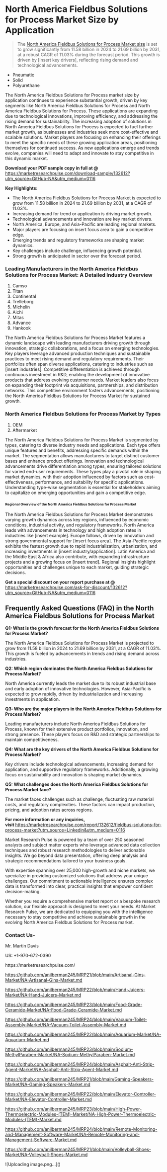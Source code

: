 <h1>North America Fieldbus Solutions for Process Market&nbsp;Size by Application</h1><blockquote><p>The <a href="https://marketresearchpulse.com/download-sample/132612?utm_source=GitHub-NA&amp;utm_medium=0116">North America Fieldbus Solutions for Process Market size</a> is set to grow significantly from 11.58 billion in 2024 to 21.69 billion by 2031, at a robust CAGR of 11.03% during the forecast period. This growth is driven by [insert key drivers], reflecting rising demand and technological advancements.</p></blockquote><ul><li>Pneumatic<li> Solid<li> Polyurethane</li></ul><p>The North America Fieldbus Solutions for Process market size by application continues to experience substantial growth, driven by key segments like North America Fieldbus Solutions for Process and North America Fieldbus Solutions for Process. These applications are expanding due to technological innovations, improving efficiency, and addressing the rising demand for sustainability. The increasing adoption of solutions in North America Fieldbus Solutions for Process is expected to fuel further market growth, as businesses and industries seek more cost-effective and scalable solutions. Market players are focusing on enhancing their offerings to meet the specific needs of these growing application areas, positioning themselves for continued success. As new applications emerge and trends evolve, companies will need to adapt and innovate to stay competitive in this dynamic market.</p><p><strong>Download your PDF sample copy in full at @ </strong><a href="https://marketresearchpulse.com/download-sample/132612?utm_source=GitHub-NA&amp;utm_medium=0116">https://marketresearchpulse.com/download-sample/132612?utm_source=GitHub-NA&amp;utm_medium=0116</a></p><p><strong>Key Highlights: </strong></p><ul><li>The North America Fieldbus Solutions for Process Market is expected to grow from 11.58 billion in 2024 to 21.69 billion by 2031, at a CAGR of 11.03%.</li><li>Increasing demand for trend or application is driving market growth.</li><li>Technological advancements and innovation are key market drivers.</li><li>North America, Europe, and Asia-Pacific are leading regional markets.</li><li>Major players are focusing on insert focus area to gain a competitive edge.</li><li>Emerging trends and regulatory frameworks are shaping market dynamics.</li><li>Key challenges include challenge, influencing growth potential.</li><li>Strong growth is anticipated in sector over the forecast period.</li></ul><h3>Leading Manufacturers in the North America Fieldbus Solutions for Process Market: A Detailed Industry Overview</h3><ol><li>Camso</li><li>Titan</li><li>Continental</li><li>Trelleborg</li><li>Michelin</li><li>Aichi</li><li>Mitas</li><li>Advance</li><li>Hankook</li></ol><div class="flex max-w-full flex-col flex-grow"><div class="min-h-8 text-message flex w-full flex-col items-end gap-2 whitespace-normal break-words [.text-message+&amp;]:mt-5" dir="auto" data-message-author-role="assistant" data-message-id="fd8432e4-4910-450d-b182-61b7bfb0a01f" data-message-model-slug="gpt-4o"><div class="flex w-full flex-col gap-1 empty:hidden first:pt-[3px]"><div class="markdown prose w-full break-words dark:prose-invert light"><p>The North America Fieldbus Solutions for Process Market features a dynamic landscape with leading manufacturers driving growth through innovation, strategic collaborations, and a focus on emerging technologies. Key players leverage advanced production techniques and sustainable practices to meet rising demand and regulatory requirements. Their portfolios often span diverse applications, catering to industries such as [insert industries]. Competitive differentiation is achieved through continuous investment in R&amp;D, enabling the development of innovative products that address evolving customer needs. Market leaders also focus on expanding their footprint via acquisitions, partnerships, and distribution networks. This competitive environment fosters advancements, positioning the North America Fieldbus Solutions for Process Market for sustained growth.</p></div></div></div></div><h3>North America Fieldbus Solutions for Process Market by Types</h3><ol><li>OEM<li> Aftermarket</li></ol><div class="flex max-w-full flex-col flex-grow"><div class="min-h-8 text-message flex w-full flex-col items-end gap-2 whitespace-normal break-words [.text-message+&amp;]:mt-5" dir="auto" data-message-author-role="assistant" data-message-id="084470be-0bb7-4664-bddf-5156b4f41249" data-message-model-slug="gpt-4o-mini"><div class="flex w-full flex-col gap-1 empty:hidden first:pt-[3px]"><div class="markdown prose w-full break-words dark:prose-invert light"><p>The North America Fieldbus Solutions for Process Market is segmented by types, catering to diverse industry needs and applications. Each type offers unique features and benefits, addressing specific demands within the market. The segmentation allows manufacturers to target distinct customer bases and enhance product offerings. Innovation and technological advancements drive differentiation among types, ensuring tailored solutions for varied end-user requirements. These types play a pivotal role in shaping market dynamics, with their adoption influenced by factors such as cost-effectiveness, performance, and suitability for specific applications. Understanding type-wise segmentation is essential for stakeholders aiming to capitalize on emerging opportunities and gain a competitive edge.</p></div></div></div></div><h3><span style="font-size: 11px;">Regional Overview of the North America Fieldbus Solutions for Process Market</span></h3><div class="flex max-w-full flex-col flex-grow"><div class="min-h-8 text-message flex w-full flex-col items-end gap-2 whitespace-normal break-words [.text-message+&amp;]:mt-5" dir="auto" data-message-author-role="assistant" data-message-id="e9038762-ce64-4e30-91c9-9bd413514231" data-message-model-slug="gpt-4o-mini"><div class="flex w-full flex-col gap-1 empty:hidden first:pt-[3px]"><div class="markdown prose w-full break-words dark:prose-invert light"><p>The North America Fieldbus Solutions for Process Market demonstrates varying growth dynamics across key regions, influenced by economic conditions, industrial activity, and regulatory frameworks. North America leads with advancements in technology and high adoption rates in industries like [insert example]. Europe follows, driven by innovation and strong governmental support for [insert focus area]. The Asia-Pacific region exhibits the fastest growth due to rapid industrialization, urbanization, and increasing investments in [insert industry/application]. Latin America and the Middle East &amp; Africa also contribute, with expanding infrastructure projects and a growing focus on [insert trend]. Regional insights highlight opportunities and challenges unique to each market, guiding strategic decisions.</p></div></div></div></div><p><strong>Get a special discount on your report purchase at @ </strong><a href="https://marketresearchpulse.com/ask-for-discount/132612?utm_source=GitHub-NA&amp;utm_medium=0116">https://marketresearchpulse.com/ask-for-discount/132612?utm_source=GitHub-NA&amp;utm_medium=0116</a></p><h2>Frequently Asked Questions (FAQ) in the North America Fieldbus Solutions for Process Market</h2><p><strong>Q1: What is the growth forecast for the North America Fieldbus Solutions for Process Market?</strong></p><p>The North America Fieldbus Solutions for Process Market is projected to grow from 11.58 billion in 2024 to 21.69 billion by 2031, at a CAGR of 11.03%. This growth is fueled by advancements in trends and rising demand across industries.</p><p><strong>Q2: Which region dominates the North America Fieldbus Solutions for Process Market?</strong></p><p>North America currently leads the market due to its robust industrial base and early adoption of innovative technologies. However, Asia-Pacific is expected to grow rapidly, driven by industrialization and increasing investments in application.</p><p><strong>Q3: Who are the major players in the North America Fieldbus Solutions for Process Market?</strong></p><p>Leading manufacturers include North America Fieldbus Solutions for Process, known for their extensive product portfolios, innovation, and strong presence. These players focus on R&amp;D and strategic partnerships to maintain competitiveness.</p><p><strong>Q4: What are the key drivers of the North America Fieldbus Solutions for Process Market?</strong></p><p>Key drivers include technological advancements, increasing demand for application, and supportive regulatory frameworks. Additionally, a growing focus on sustainability and innovation is shaping market dynamics.</p><p><strong>Q5: What challenges does the North America Fieldbus Solutions for Process Market face?</strong></p><p>The market faces challenges such as challenge, fluctuating raw material costs, and regulatory complexities. These factors can impact production, pricing, and adoption rates across regions.</p><p><strong>For more information or any inquiries, visit&nbsp;</strong><a href="https://marketresearchpulse.com/report/132612/fieldbus-solutions-for-process-market?utm_source=Linkedin&utm_medium=0116">https://marketresearchpulse.com/report/132612/fieldbus-solutions-for-process-market?utm_source=Linkedin&utm_medium=0116</a></p><p>Market Research Pulse is powered by a team of over 250 seasoned analysts and subject matter experts who leverage advanced data collection techniques and robust research methodologies to deliver actionable insights. We go beyond data presentation, offering deep analysis and strategic recommendations tailored to your business goals.</p><p>With expertise spanning over 25,000 high-growth and niche markets, we specialize in providing customized solutions that address your unique challenges. Our commitment to actionable intelligence ensures complex data is transformed into clear, practical insights that empower confident decision-making.</p><p>Whether you require a comprehensive market report or a bespoke research solution, our flexible approach is designed to meet your needs. At Market Research Pulse, we are dedicated to equipping you with the intelligence necessary to stay competitive and achieve sustainable growth in the evolving North America Fieldbus Solutions for Process market.</p><h3><strong>Contact Us-</strong></h3><p>Mr. Martin Davis</p><p>US: +1-970-672-0390</p><p>https://marketresearchpulse.com/</p><p><a href="https://github.com/anilberman245/MRP21/blob/main/Artisanal-Gins-Market/NA-Artisanal-Gins-Market.md">https://github.com/anilberman245/MRP21/blob/main/Artisanal-Gins-Market/NA-Artisanal-Gins-Market.md</a></p><p><a href="https://github.com/anilberman245/MRP22/blob/main/Hand-Juicers-Market/NA-Hand-Juicers-Market.md">https://github.com/anilberman245/MRP22/blob/main/Hand-Juicers-Market/NA-Hand-Juicers-Market.md</a></p><p><a href="https://github.com/anilberman245/MRP23/blob/main/Food-Grade-Ceramide-Market/NA-Food-Grade-Ceramide-Market.md">https://github.com/anilberman245/MRP23/blob/main/Food-Grade-Ceramide-Market/NA-Food-Grade-Ceramide-Market.md</a></p><p><a href="https://github.com/anilberman245/MRP24/blob/main/Vacuum-Toilet-Assembly-Market/NA-Vacuum-Toilet-Assembly-Market.md">https://github.com/anilberman245/MRP24/blob/main/Vacuum-Toilet-Assembly-Market/NA-Vacuum-Toilet-Assembly-Market.md</a></p><p><a href="https://github.com/anilberman245/MRP22/blob/main/Aquarium-Market/NA-Aquarium-Market.md">https://github.com/anilberman245/MRP22/blob/main/Aquarium-Market/NA-Aquarium-Market.md</a></p><p><a href="https://github.com/anilberman245/MRP23/blob/main/Sodium-MethylParaben-Market/NA-Sodium-MethylParaben-Market.md">https://github.com/anilberman245/MRP23/blob/main/Sodium-MethylParaben-Market/NA-Sodium-MethylParaben-Market.md</a></p><p><a href="https://github.com/anilberman245/MRP24/blob/main/Asphalt-Anti-Strip-Agent-Market/NA-Asphalt-Anti-Strip-Agent-Market.md">https://github.com/anilberman245/MRP24/blob/main/Asphalt-Anti-Strip-Agent-Market/NA-Asphalt-Anti-Strip-Agent-Market.md</a></p><p><a href="https://github.com/anilberman245/MRP21/blob/main/Gaming-Speakers-Market/NA-Gaming-Speakers-Market.md">https://github.com/anilberman245/MRP21/blob/main/Gaming-Speakers-Market/NA-Gaming-Speakers-Market.md</a></p><p><a href="https://github.com/anilberman245/MRP22/blob/main/Elevator-Controller-Market/NA-Elevator-Controller-Market.md">https://github.com/anilberman245/MRP22/blob/main/Elevator-Controller-Market/NA-Elevator-Controller-Market.md</a></p><p><a href="https://github.com/anilberman245/MRP23/blob/main/High-Power-Thermoelectric-Modules-(TEM)-Market/NA-High-Power-Thermoelectric-Modules-(TEM)-Market.md">https://github.com/anilberman245/MRP23/blob/main/High-Power-Thermoelectric-Modules-(TEM)-Market/NA-High-Power-Thermoelectric-Modules-(TEM)-Market.md</a></p><p><a href="https://github.com/anilberman245/MRP24/blob/main/Remote-Monitoring-and-Management-Software-Market/NA-Remote-Monitoring-and-Management-Software-Market.md">https://github.com/anilberman245/MRP24/blob/main/Remote-Monitoring-and-Management-Software-Market/NA-Remote-Monitoring-and-Management-Software-Market.md</a></p><p><a href="https://github.com/anilberman245/MRP21/blob/main/Volleyball-Shoes-Market/NA-Volleyball-Shoes-Market.md">https://github.com/anilberman245/MRP21/blob/main/Volleyball-Shoes-Market/NA-Volleyball-Shoes-Market.md</a></p>
![Uploading image.png…]()
